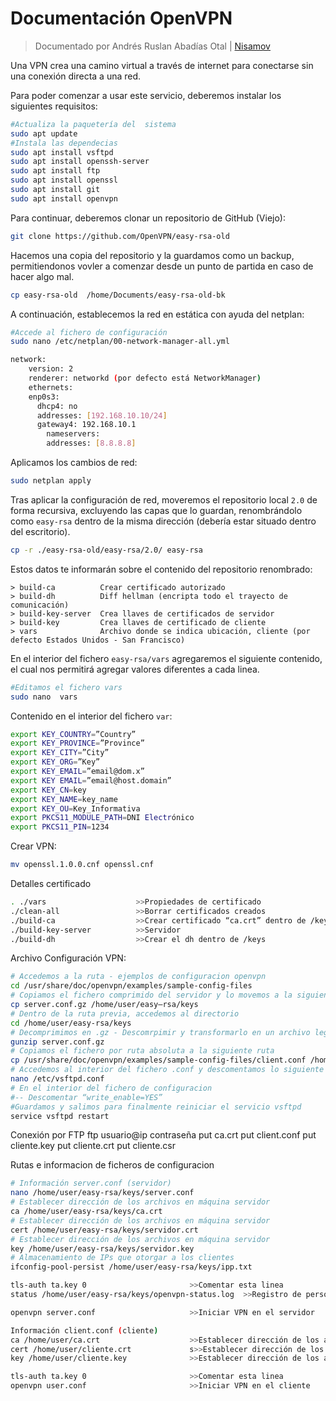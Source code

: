 # Documentación OpenVPN
<!--Documentado por Andrés Abadías (Nisamov)-->
> Documentado por Andrés Ruslan Abadías Otal | [Nisamov](https://github.com/Nisamov)

Una VPN crea una camino virtual a través de internet para conectarse sin una conexión directa a una red.

Para poder comenzar a usar este servicio, deberemos instalar los siguientes requisitos:
```bash
#Actualiza la paquetería del  sistema
sudo apt update
#Instala las dependecias
sudo apt install vsftpd
sudo apt install openssh-server
sudo apt install ftp
sudo apt install openssl
sudo apt install git
sudo apt install openvpn
```
Para continuar, deberemos clonar un repositorio de GitHub (Viejo):
```bash
git clone https://github.com/OpenVPN/easy-rsa-old
```
Hacemos una copia del repositorio y la guardamos como un backup, permitiendonos vovler a comenzar desde un punto de partida en caso de hacer algo mal.
```bash
cp easy-rsa-old  /home/Documents/easy-rsa-old-bk
```
A continuación, establecemos la red en estática con ayuda del netplan:
```bash
#Accede al fichero de configuración
sudo nano /etc/netplan/00-network-manager-all.yml
```
```bash
network:
	version: 2
	renderer: networkd (por defecto está NetworkManager)
	ethernets:
	enp0s3:
	  dhcp4: no
	  addresses: [192.168.10.10/24]
	  gateway4: 192.168.10.1
	    nameservers:
	    addresses: [8.8.8.8]
```
Aplicamos los cambios de red:
```bash
sudo netplan apply
```
Tras aplicar la configuración de red, moveremos el repositorio local `2.0` de forma recursiva, excluyendo las capas que lo guardan, renombrándolo como `easy-rsa` dentro de la misma dirección (debería estar situado dentro del escritorio).
```bash
cp -r ./easy-rsa-old/easy-rsa/2.0/ easy-rsa
```
Estos datos te informarán sobre el contenido del repositorio renombrado:
```
> build-ca			Crear certificado autorizado
> build-dh			Diff hellman (encripta todo el trayecto de comunicación)
> build-key-server	Crea llaves de certificados de servidor
> build-key			Crea llaves de certificado de cliente
> vars				Archivo donde se indica ubicación, cliente (por defecto Estados Unidos - San Francisco)
```
En el interior del fichero `easy-rsa/vars` agregaremos el siguiente contenido, el cual nos permitirá agregar valores diferentes a cada linea.
```bash
#Editamos el fichero vars
sudo nano  vars
```
Contenido en el interior del fichero `var`:
```bash
export KEY_COUNTRY=”Country”
export KEY_PROVINCE=”Province”
export KEY_CITY=”City”
export KEY_ORG=”Key”
export KEY_EMAIL=”email@dom.x”
export KEY EMAIL=”email@host.domain”
export KEY_CN=key
export KEY_NAME=key_name
export KEY_OU=Key_Informativa
export PKCS11_MODULE_PATH=DNI Electrónico
export PKCS11_PIN=1234
```

Crear VPN:
```bash
mv openssl.1.0.0.cnf openssl.cnf
```
Detalles certificado
```bash
. ./vars					>>Propiedades de certificado
./clean-all					>>Borrar certificados creados
./build-ca					>>Crear certificado “ca.crt” dentro de /keys
./build-key-server 			>>Servidor
./build-dh					>>Crear el dh dentro de /keys
```

Archivo Configuración VPN:
```bash
# Accedemos a la ruta - ejemplos de configuracion openvpn
cd /usr/share/doc/openvpn/examples/sample-config-files
# Copiamos el fichero comprimido del servidor y lo movemos a la siguiente ruta
cp server.conf.gz /home/user/easy–rsa/keys
# Dentro de la ruta previa, accedemos al directorio
cd /home/user/easy-rsa/keys
# Decomprimimos en .gz - Descomrpimir y transformarlo en un archivo legible
gunzip server.conf.gz
# Copiamos el fichero por ruta absoluta a la siguiente ruta
cp /usr/share/doc/openvpn/examples/sample-config-files/client.conf /home/user/easy-rsa/keys/
# Accedemos al interior del fichero .conf y descomentamos lo siguiente
nano /etc/vsftpd.conf
# En el interior del fichero de configuracion
#-- Descomentar “write_enable=YES”
#Guardamos y salimos para finalmente reiniciar el servicio vsftpd
service vsftpd restart
```

Conexión por FTP
ftp usuario@ip
contraseña
put ca.crt
put client.conf
put cliente.key
put cliente.crt
put cliente.csr

Rutas e informacion de ficheros de configuracion
```bash
# Información server.conf (servidor)
nano /home/user/easy-rsa/keys/server.conf
# Establecer dirección de los archivos en máquina servidor
ca /home/user/easy-rsa/keys/ca.crt
# Establecer dirección de los archivos en máquina servidor
cert /home/user/easy-rsa/keys/servidor.crt
# Establecer dirección de los archivos en máquina servidor
key /home/user/easy-rsa/keys/servidor.key
# Almacenamiento de IPs que otorgar a los clientes
ifconfig-pool-persist /home/user/easy-rsa/keys/ipp.txt

tls-auth ta.key 0						>>Comentar esta linea
status /home/user/easy-rsa/keys/openvpn-status.log	>>Registro de personas que se loguean

openvpn server.conf						>>Iniciar VPN en el servidor

Información client.conf (cliente)
ca /home/user/ca.crt					>>Establecer dirección de los archivos en máquina cliente
cert /home/user/cliente.crt				s>>Establecer dirección de los archivos en máquina cliente
key /home/user/cliente.key				>>Establecer dirección de los archivos en máquina cliente

tls-auth ta.key 0						>>Comentar esta linea
openvpn user.conf						>>Iniciar VPN en el cliente
```